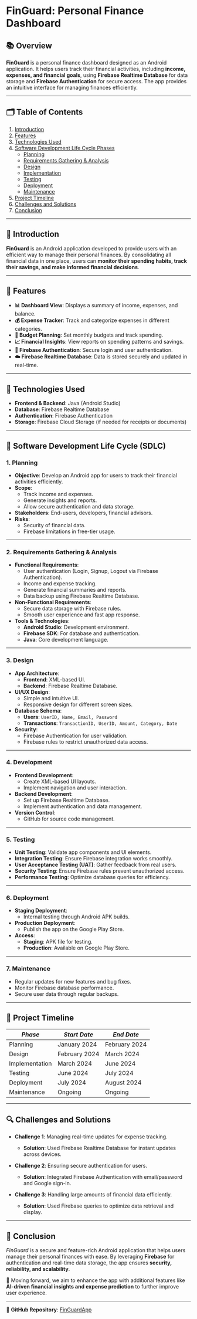 # FinGuard: Personal Finance Dashboard

## 📚 Overview

**FinGuard** is a personal finance dashboard designed as an Android application. It helps users track their financial activities, including **income, expenses, and financial goals**, using **Firebase Realtime Database** for data storage and **Firebase Authentication** for secure access. The app provides an intuitive interface for managing finances efficiently.

---

## 🗂 Table of Contents

1. [Introduction](#introduction)
2. [Features](#features)
3. [Technologies Used](#technologies-used)
4. [Software Development Life Cycle Phases](#sdlc-phases)
   - [Planning](#planning)
   - [Requirements Gathering & Analysis](#requirements-gathering-and-analysis)
   - [Design](#design)
   - [Implementation](#implementation)
   - [Testing](#testing)
   - [Deployment](#deployment)
   - [Maintenance](#maintenance)
5. [Project Timeline](#project-timeline)
6. [Challenges and Solutions](#challenges-and-solutions)
7. [Conclusion](#conclusion)

---

## 📌 Introduction

**FinGuard** is an Android application developed to provide users with an efficient way to manage their personal finances. By consolidating all financial data in one place, users can **monitor their spending habits, track their savings, and make informed financial decisions**.

---

## 🚀 Features

- **📊 Dashboard View**: Displays a summary of income, expenses, and balance.
- **💰 Expense Tracker**: Track and categorize expenses in different categories.
- **📅 Budget Planning**: Set monthly budgets and track spending.
- **📈 Financial Insights**: View reports on spending patterns and savings.
- **🔐 Firebase Authentication**: Secure login and user authentication.
- **☁️ Firebase Realtime Database**: Data is stored securely and updated in real-time.

---

## 🔧 Technologies Used

- **Frontend & Backend**: Java (Android Studio)
- **Database**: Firebase Realtime Database
- **Authentication**: Firebase Authentication
- **Storage**: Firebase Cloud Storage (if needed for receipts or documents)

---

## 🔄 Software Development Life Cycle (SDLC)

### 1. **Planning**

- **Objective**: Develop an Android app for users to track their financial activities efficiently.
- **Scope**:
  - Track income and expenses.
  - Generate insights and reports.
  - Allow secure authentication and data storage.
- **Stakeholders**: End-users, developers, financial advisors.
- **Risks**:
  - Security of financial data.
  - Firebase limitations in free-tier usage.

---

### 2. **Requirements Gathering & Analysis**

- **Functional Requirements**:
  - User authentication (Login, Signup, Logout via Firebase Authentication).
  - Income and expense tracking.
  - Generate financial summaries and reports.
  - Data backup using Firebase Realtime Database.
- **Non-Functional Requirements**:
  - Secure data storage with Firebase rules.
  - Smooth user experience and fast app response.
- **Tools & Technologies**:
  - **Android Studio**: Development environment.
  - **Firebase SDK**: For database and authentication.
  - **Java**: Core development language.

---

### 3. **Design**

- **App Architecture**:
  - **Frontend**: XML-based UI.
  - **Backend**: Firebase Realtime Database.
- **UI/UX Design**:
  - Simple and intuitive UI.
  - Responsive design for different screen sizes.
- **Database Schema**:
  - **Users**: `UserID, Name, Email, Password`
  - **Transactions**: `TransactionID, UserID, Amount, Category, Date`
- **Security**:
  - Firebase Authentication for user validation.
  - Firebase rules to restrict unauthorized data access.

---

### 4. **Development**

- **Frontend Development**:
  - Create XML-based UI layouts.
  - Implement navigation and user interaction.
- **Backend Development**:
  - Set up Firebase Realtime Database.
  - Implement authentication and data management.
- **Version Control**:
  - GitHub for source code management.

---

### 5. **Testing**

- **Unit Testing**: Validate app components and UI elements.
- **Integration Testing**: Ensure Firebase integration works smoothly.
- **User Acceptance Testing (UAT)**: Gather feedback from real users.
- **Security Testing**: Ensure Firebase rules prevent unauthorized access.
- **Performance Testing**: Optimize database queries for efficiency.

---

### 6. **Deployment**

- **Staging Deployment**:
  - Internal testing through Android APK builds.
- **Production Deployment**:
  - Publish the app on the Google Play Store.
- **Access**:
  - **Staging**: APK file for testing.
  - **Production**: Available on Google Play Store.

---

### 7. **Maintenance**

- Regular updates for new features and bug fixes.
- Monitor Firebase database performance.
- Secure user data through regular backups.

---

## 📅 Project Timeline

| *Phase*         | *Start Date*  | *End Date*    |
|-----------------|--------------|--------------|
| Planning        | January 2024 | February 2024 |
| Design         | February 2024 | March 2024 |
| Implementation | March 2024 | June 2024 |
| Testing        | June 2024 | July 2024 |
| Deployment     | July 2024 | August 2024 |
| Maintenance    | Ongoing | Ongoing |

---

## 🔍 Challenges and Solutions

- **Challenge 1**: Managing real-time updates for expense tracking.
  - **Solution**: Used Firebase Realtime Database for instant updates across devices.

- **Challenge 2**: Ensuring secure authentication for users.
  - **Solution**: Integrated Firebase Authentication with email/password and Google sign-in.

- **Challenge 3**: Handling large amounts of financial data efficiently.
  - **Solution**: Used Firebase queries to optimize data retrieval and display.

---

## 🏁 Conclusion

*FinGuard* is a secure and feature-rich Android application that helps users manage their personal finances with ease. By leveraging **Firebase** for authentication and real-time data storage, the app ensures **security, reliability, and scalability**.

🚀 Moving forward, we aim to enhance the app with additional features like **AI-driven financial insights and expense prediction** to further improve user experience.

---

📌 **GitHub Repository**: [FinGuardApp](https://github.com/yourusername/FinGuardApp)
